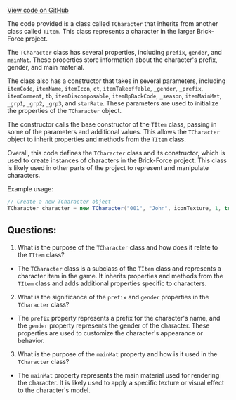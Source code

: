 [View code on GitHub](https://github.com/TieHaxJan/Brick-Force/Assembly-CSharp\TCharacter.cs)

The code provided is a class called `TCharacter` that inherits from another class called `TItem`. This class represents a character in the larger Brick-Force project. 

The `TCharacter` class has several properties, including `prefix`, `gender`, and `mainMat`. These properties store information about the character's prefix, gender, and main material. 

The class also has a constructor that takes in several parameters, including `itemCode`, `itemName`, `itemIcon`, `ct`, `itemTakeoffable`, `_gender`, `_prefix`, `itemComment`, `tb`, `itemDiscomposable`, `itemBpBackCode`, `_season`, `itemMainMat`, `_grp1`, `_grp2`, `_grp3`, and `starRate`. These parameters are used to initialize the properties of the `TCharacter` object.

The constructor calls the base constructor of the `TItem` class, passing in some of the parameters and additional values. This allows the `TCharacter` object to inherit properties and methods from the `TItem` class.

Overall, this code defines the `TCharacter` class and its constructor, which is used to create instances of characters in the Brick-Force project. This class is likely used in other parts of the project to represent and manipulate characters. 

Example usage:

```csharp
// Create a new TCharacter object
TCharacter character = new TCharacter("001", "John", iconTexture, 1, true, "male", "Mr.", "This is a comment", buff, false, "bpBackCode", 1, mainMaterial, "grp1", "grp2", "grp3", 5);
```
## Questions: 
 1. What is the purpose of the `TCharacter` class and how does it relate to the `TItem` class? 
- The `TCharacter` class is a subclass of the `TItem` class and represents a character item in the game. It inherits properties and methods from the `TItem` class and adds additional properties specific to characters.

2. What is the significance of the `prefix` and `gender` properties in the `TCharacter` class? 
- The `prefix` property represents a prefix for the character's name, and the `gender` property represents the gender of the character. These properties are used to customize the character's appearance or behavior.

3. What is the purpose of the `mainMat` property and how is it used in the `TCharacter` class? 
- The `mainMat` property represents the main material used for rendering the character. It is likely used to apply a specific texture or visual effect to the character's model.